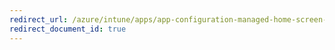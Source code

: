 ```yaml
---
redirect_url: /azure/intune/apps/app-configuration-managed-home-screen-app
redirect_document_id: true
---
```

